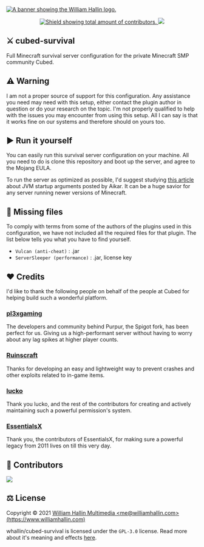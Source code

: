 <!-- HEADER -->
<a href="https://williamhallin.com"><img src="https://raw.githubusercontent.com/whallin/whallin/master/img_header.png" alt="A banner showing the William Hallin logo."></a>

<!-- SHIELDS -->
<p align=center>
  <a href="https://github.com/whallin/cubed-survival/graphs/contributors">
    <img src="https://img.shields.io/github/contributors/whallin/cubed-survival.svg?style=for-the-badge&color=brightgreen" alt="Shield showing total amount of contributors.">
  </a>
  <img src="https://badges.pufler.dev/visits/whallin/cubed-survival?style=for-the-badge">
</p>

<!-- ABOUT -->
## ⚔️ cubed-survival
Full Minecraft survival server configuration for the private Minecraft SMP community Cubed. 

<!-- WARNING -->
## ⚠️ Warning
I am not a proper source of support for this configuration. Any assistance you need may need with this setup, either contact the plugin author in question or do your research on the topic. I'm not properly qualified to help with the issues you may encounter from using this setup. All I can say is that it works fine on our systems and therefore should on yours too.

<!-- INTRO -->
## ▶️ Run it yourself
You can easily run this survival server configuration on your machine. All you need to do is clone this repository and boot up the server, and agree to the Mojang EULA. 

To run the server as optimized as possible, I'd suggest studying [this article](https://aikar.co/2018/07/02/tuning-the-jvm-g1gc-garbage-collector-flags-for-minecraft/) about JVM startup arguments posted by Aikar. It can be a huge savior for any server running newer versions of Minecraft.

<!-- MISSING FILES -->
## 🔎 Missing files
To comply with terms from some of the authors of the plugins used in this configuration, we have not included all the required files for that plugin. The list below tells you what you have to find yourself.
- ``Vulcan (anti-cheat)``          : .jar
- ``ServerSleeper (performance)``          : .jar, license key

<!-- CREDITS -->
## ❤️ Credits
I'd like to thank the following people on behalf of the people at Cubed for helping build such a wonderful platform.

### [pl3xgaming](https://github.com/pl3xgaming/)
The developers and community behind Purpur, the Spigot fork, has been perfect for us. Giving us a high-performant server without having to worry about any lag spikes at higher player counts.

### [Ruinscraft](https://github.com/Ruinscraft)
Thanks for developing an easy and lightweight way to prevent crashes and other exploits related to in-game items.

### [lucko](https://github.com/lucko)
Thank you lucko, and the rest of the contributors for creating and actively maintaining such a powerful permission's system.

### [EssentialsX](https://github.com/EssentialsX)
Thank you, the contributors of EssentialsX, for making sure a powerful legacy from 2011 lives on till this very day.

<!-- CONTRIBUTORS -->
## 🤝 Contributors
<a href="https://github.com/whallin/cubed-survival/graphs/contributors"><img src="https://contrib.rocks/image?repo=whallin/cubed-survival"></a>

<!-- LICENSE -->
## ⚖️ License
Copyright © 2021 [William Hallin Multimedia &lt;me@williamhallin.com&gt; (https://www.williamhallin.com)](https://www.williamhallin.com)

whallin/cubed-survival is licensed under the ``GPL-3.0`` license. Read more about it's meaning and effects [here](https://github.com/whallin/cubed-survival/blob/main/LICENSE).